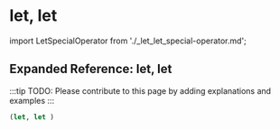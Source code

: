 # let, let

import LetSpecialOperator from './_let_let_special-operator.md';

<LetSpecialOperator />

## Expanded Reference: let, let

:::tip
TODO: Please contribute to this page by adding explanations and examples
:::

```lisp
(let, let )
```
